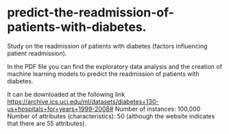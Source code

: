 # predict-the-readmission-of-patients-with-diabetes.
Study on the readmission of patients with diabetes (factors influencing patient readmission).

In the PDF file you can find the exploratory data analysis and the creation of machine learning models to predict the readmission of patients with diabetes.

It can be downloaded at the following link
https://archive.ics.uci.edu/ml/datasets/diabetes+130-us+hospitals+for+years+1999-2008#
Number of instances: 100,000
Number of attributes (characteristics): 50 (although the website indicates that there are 55 attributes).
